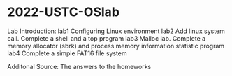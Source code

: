 # 2022-USTC-OSlab
Lab Introduction:
  lab1 Configuring Linux environment
  lab2 Add linux system call. Complete a shell and a top program
  lab3 Malloc lab. Complete a memory allocator (sbrk) and process memory information statistic program
  lab4 Complete a simple FAT16 file system
  
Additonal Source:
  The answers to the homeworks

